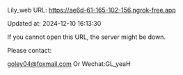 Lily_web URL: https://ae6d-61-165-102-156.ngrok-free.app

Updated at: 2024-12-10 16:13:30

If you cannot open this URL, the server might be down.

Please contact: 

goley04@foxmail.com Or Wechat:GL_yeaH